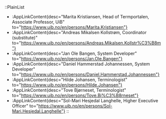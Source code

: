 ::PlainList
- :AppLinkContent{desc="Marita Kristiansen, Head of Termportalen, Associate Professor, UiB" to="https://www.uib.no/en/persons/Marita.Kristiansen"}
- :AppLinkContent{desc="Andreas Mikalsen Kollstrøm, Coordinator (substitute)" to="https://www.uib.no/en/persons/Andreas.Mikalsen.Kollstr%C3%B8m"}
- :AppLinkContent{desc="Jan Ole Bangen, System Developer" to="https://www.uib.no/en/persons/Jan.Ole.Bangen"}
- :AppLinkContent{desc="Daniel Hammerstad Johannessen, System Developer" to="https://www.uib.no/en/persons/Daniel.Hammerstad.Johannessen"}
- :AppLinkContent{desc="Hilde Johansen, Terminologist" to="https://www.uib.no/en/persons/Hilde.Johansen"}
- :AppLinkContent{desc="Tove Bjørneset, Terminologist" to="https://www.uib.no/en/persons/Tove.Bj%C3%B8rneset"}
- :AppLinkContent{desc="Sol-Mari Hesjedal Langhelle, Higher Executive Officer" to="https://www.uib.no/en/persons/Sol-Mari.Hesjedal.Langhelle"}
::
